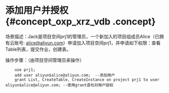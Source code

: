 # 添加用户并授权 {#concept_oxp_xrz_vdb .concept}

场景描述：Jack是项目空间prj1的管理员，一个新加入的项目组成员Alice（已拥有云账号: alice@aliyun.com）申请加入项目空间prj1，并申请如下权限：查看Table列表，提交作业，创建表。

操作步骤：（由项目空间管理员来操作）

```
    use prj1;
    add user aliyun$alice@aliyun.com;  --添加用户
    grant List, CreateTable, CreateInstance on project prj1 to user aliyun$alice@aliyun.com; --使用grant语句对用户授权
```

